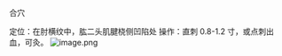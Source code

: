 合穴

定位：在肘横纹中，肱二头肌腱桡侧凹陷处
操作：直刺 0.8-1.2 寸，或点刺出血，可灸。
![image.png](https://picgo18719498306.oss-cn-guangzhou.aliyuncs.com/20250423004429134.png)
